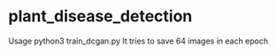 # plant_disease_detection

Usage 
  python3 train_dcgan.py
It tries to save 64 images in each epoch
